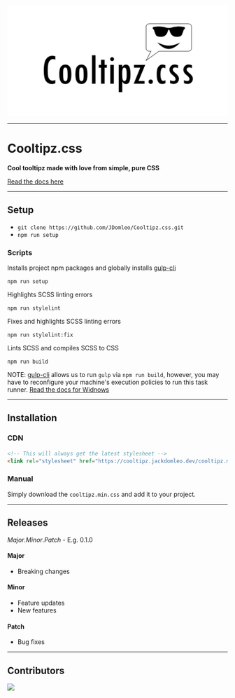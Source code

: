 ![Cooltipz.css](./logo.png)

---

# Cooltipz.css

**Cool tooltipz made with love from simple, pure CSS**

[Read the docs here](https://cooltipz.jackdomleo.dev)

---

## Setup

- `git clone https://github.com/JDomleo/Cooltipz.css.git`
- `npm run setup`

### Scripts

Installs project npm packages and globally installs [gulp-cli](https://www.npmjs.com/package/gulp-cli)
```
npm run setup
```

Highlights SCSS linting errors
```
npm run stylelint
```

Fixes and highlights SCSS linting errors
```
npm run stylelint:fix
```

Lints SCSS and compiles SCSS to CSS
```
npm run build
```

NOTE: [gulp-cli](https://www.npmjs.com/package/gulp-cli) allows us to run `gulp` via `npm run build`, however, you may have to reconfigure your machine's execution policies to run this task runner. [Read the docs for Widnows](https://docs.microsoft.com/en-gb/powershell/module/microsoft.powershell.core/about/about_execution_policies?view=powershell-7)

---

## Installation

### CDN

```html
<!-- This will always get the latest stylesheet -->
<link rel="stylesheet" href="https://cooltipz.jackdomleo.dev/cooltipz.min.css" />>
```

### Manual

Simply download the `cooltipz.min.css` and add it to your project.

---

## Releases

_Major_._Minor_._Patch_ - E.g. 0.1.0

#### Major
- Breaking changes

#### Minor
- Feature updates
- New features

#### Patch
- Bug fixes

---

## Contributors

<a href="https://github.com/JDomleo/Cooltipz.css/graphs/contributors">
  <img src="https://contributors-img.web.app/image?repo=JDomleo/Cooltipz.css" />
</a>